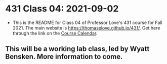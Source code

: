 # 431 Class 04: 2021-09-02

- This is the README for Class 04 of Professor Love's 431 course for Fall 2021. The main website is https://thomaselove.github.io/431/. Get here through the link on the [Course Calendar](https://thomaselove.github.io/431/calendar.html).

## This will be a working lab class, led by Wyatt Bensken. More information to come.

